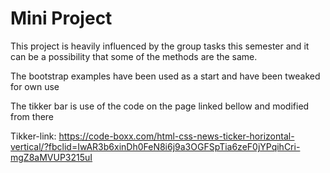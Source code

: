 # Mini Project

This project is heavily influenced by the group tasks this semester and it can be a possibility that some of the methods are the same. 

The bootstrap examples have been used as a start and have been tweaked for own use 

The tikker bar is use of the code on the page linked bellow and modified from there

Tikker-link: https://code-boxx.com/html-css-news-ticker-horizontal-vertical/?fbclid=IwAR3b6xinDh0FeN8i6j9a3OGFSpTia6zeF0jYPqihCri-mgZ8aMVUP3215uI

